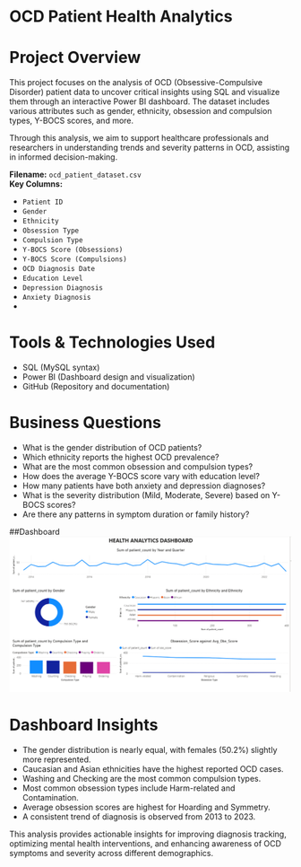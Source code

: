 # OCD Patient Health Analytics

# Project Overview
This project focuses on the analysis of OCD (Obsessive-Compulsive Disorder) patient data to uncover critical insights using SQL and visualize them through an interactive Power BI dashboard. The dataset includes various attributes such as gender, ethnicity, obsession and compulsion types, Y-BOCS scores, and more.

Through this analysis, we aim to support healthcare professionals and researchers in understanding trends and severity patterns in OCD, assisting in informed decision-making.

**Filename:** `ocd_patient_dataset.csv`  
**Key Columns:**

- `Patient ID`  
- `Gender`  
- `Ethnicity`  
- `Obsession Type`  
- `Compulsion Type`  
- `Y-BOCS Score (Obsessions)`  
- `Y-BOCS Score (Compulsions)`  
- `OCD Diagnosis Date`  
- `Education Level`  
- `Depression Diagnosis`  
- `Anxiety Diagnosis`
- 
# Tools & Technologies Used

- SQL (MySQL syntax)  
- Power BI (Dashboard design and visualization)  
- GitHub (Repository and documentation)

# Business Questions

- What is the gender distribution of OCD patients?  
- Which ethnicity reports the highest OCD prevalence?  
- What are the most common obsession and compulsion types?  
- How does the average Y-BOCS score vary with education level?  
- How many patients have both anxiety and depression diagnoses?  
- What is the severity distribution (Mild, Moderate, Severe) based on Y-BOCS scores?  
- Are there any patterns in symptom duration or family history?


##Dashboard
![Screenshot](Healthcare_Analysis.png)

# Dashboard Insights

- The gender distribution is nearly equal, with females (50.2%) slightly more represented.  
- Caucasian and Asian ethnicities have the highest reported OCD cases.  
- Washing and Checking are the most common compulsion types.  
- Most common obsession types include Harm-related and Contamination.  
- Average obsession scores are highest for Hoarding and Symmetry.  
- A consistent trend of diagnosis is observed from 2013 to 2023.



This analysis provides actionable insights for improving diagnosis tracking, optimizing mental health interventions, and enhancing awareness of OCD symptoms and severity across different demographics.

